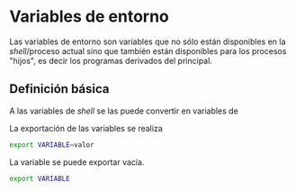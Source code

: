 
# Variables de entorno


Las variables de entorno son variables que no sólo están disponibles en la *shell*/proceso actual sino que también están disponibles para los procesos "hijos", es decir los programas derivados del principal.


## Definición básica

A las variables de *shell* se las puede convertir en variables de 

La exportación de las variables se realiza


```bash
export VARIABLE=valor
```


La variable se puede exportar vacía.

```bash
export VARIABLE
```

